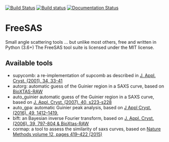 [![Build Status](https://travis-ci.org/kif/freesas.svg)](https://travis-ci.org/kif/freesas)
[![Build status](https://ci.appveyor.com/api/projects/status/uq4xtv5tvx4k6kox?svg=true)](https://ci.appveyor.com/project/kif/freesas)
[![Documentation Status](https://readthedocs.org/projects/freesas/badge/?version=latest)](https://freesas.readthedocs.io/en/latest/?badge=latest)

FreeSAS
=======

Small angle scattering tools ... but unlike most others, free and written in Python (3.6+)
The FreeSAS tool suite is licensed under the MIT license.

Available tools
----------------

* supycomb: a re-implementation of supcomb as described in [J. Appl. Cryst. (2001). 34, 33-41](http://dx.doi.org/10.1107/S0021889800014126)
* autorg: automatic guess of the Guinier region in a SAXS curve, based on [BioXTAS-RAW](https://doi.org/10.1107/S1600576717011438)
* auto_guinier automatic guess of the Guinier region in a SAXS curve, based on [J. Appl. Cryst. (2007). 40, s223-s228](http://scripts.iucr.org/cgi-bin/paper?S0021889807002853)
* auto_gpa: automatic Guinier peak analysis, based on [J Appl Cryst. (2016). 49, 1412–1419. ](https://dx.doi.org/10.1107%2FS1600576716010906)
* bift: an Bayesian inverse Fourier transform, based on [J. Appl. Cryst. (2006). 39, 797-804 & BioXtas-RAW](https://scripts.iucr.org/cgi-bin/paper?wf5022)
* cormap: a tool to assess the similarity of saxs curves, based on [Nature Methods volume 12, pages 419–422 (2015)](https://www.nature.com/articles/nmeth.3358)
